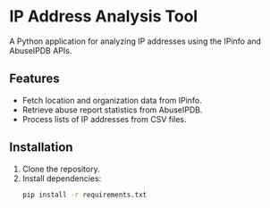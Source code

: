 # IP Address Analysis Tool

A Python application for analyzing IP addresses using the IPinfo and AbuseIPDB APIs.

## Features
- Fetch location and organization data from IPinfo.
- Retrieve abuse report statistics from AbuseIPDB.
- Process lists of IP addresses from CSV files.

## Installation
1. Clone the repository.
2. Install dependencies:
   ```bash
   pip install -r requirements.txt

